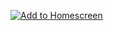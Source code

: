 [![Add to Homescreen](https://img.shields.io/badge/Skynet-Add%20To%20Homescreen-00c65e?logo=skynet&labelColor=0d0d0d)](https://homescreen.hns.siasky.net/#/skylink/fAS0rV_cPSt6zKbIHgTTs0tQiXqlzXpNfbawXalk-V0MdQ)
